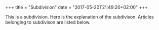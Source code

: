 +++
title = "Subdivision"
date = "2017-05-20T21:49:20+02:00"
+++

This is a subdivision. Here is the explanation of the subdivison. Articles belonging to subdivison are listed below.

